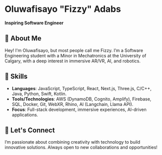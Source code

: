 # Oluwafisayo "Fizzy" Adabs

**Inspiring Software Engineer**

## 👋 About Me
Hey! I'm Oluwafisayo, but most people call me Fizzy. I’m a Software Engineering student with a Minor in Mechatronics at the University of Calgary, with a deep interest in immersive AR/VR, AI, and robotics.

## 🔧 Skills
- **Languages**: JavaScript, TypeScript, React, Next.js, Three.js, C/C++, Java, Python, Swift, Kotlin.
- **Tools/Technologies**: AWS (DynamoDB, Cognito, Amplify), Firebase, SQL, Docker, Git, WebXR, Rhino, AI (Langchain, Llama API).
- **Focus**: Full-stack development, immersive experiences, AI-driven applications.

## 🌟 Let's Connect
I’m passionate about combining creativity with technology to build innovative solutions. Always open to new collaborations and opportunities!
<!--
**fisayoadabs/fisayoadabs** is a ✨ _special_ ✨ repository because its `README.md` (this file) appears on your GitHub profile.

Here are some ideas to get you started:

- 🔭 I’m currently working on ...
- 🌱 I’m currently learning ...
- 👯 I’m looking to collaborate on ...
- 🤔 I’m looking for help with ...
- 💬 Ask me about ...
- 📫 How to reach me: ...
- 😄 Pronouns: ...
- ⚡ Fun fact: ...
-->
